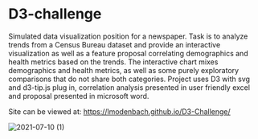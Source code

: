 # D3-challenge
Simulated data visualization position for a newspaper. Task is to analyze trends from a Census Bureau dataset and provide an interactive visualization as well as a feature proposal correlating demographics and health metrics based on the trends. The interactive chart mixes demographics and health metrics, as well as some purely exploratory comparisons that do not share both categories. Project uses D3 with svg and d3-tip.js plug in, correlation analysis presented in user friendly excel and proposal presented in microsoft word.

Site can be viewed at: https://lmodenbach.github.io/D3-Challenge/

![2021-07-10 (1)](https://user-images.githubusercontent.com/44123311/125182539-c1217600-e1c3-11eb-801e-c7b9d6cb0b25.png)

 
